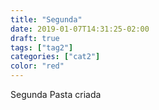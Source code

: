 ```yaml
---
title: "Segunda"
date: 2019-01-07T14:31:25-02:00
draft: true
tags: ["tag2"]
categories: ["cat2"]
color: "red"
---
```


Segunda Pasta criada